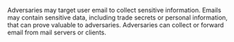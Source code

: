 Adversaries may target user email to collect sensitive information. Emails may contain sensitive data, including trade secrets or personal information, that can prove valuable to adversaries. Adversaries can collect or forward email from mail servers or clients.
